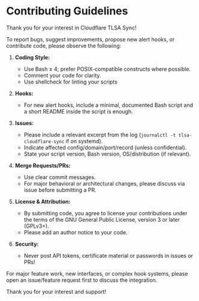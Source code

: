 # Contributing Guidelines

Thank you for your interest in Cloudflare TLSA Sync!

To report bugs, suggest improvements, propose new alert hooks, or contribute code, please observe the following:

1. **Coding Style:**
   - Use Bash ≥ 4; prefer POSIX-compatible constructs where possible.
   - Comment your code for clarity.
   - Use shellcheck for linting your scripts

2. **Hooks:**
   - For new alert hooks, include a minimal, documented Bash script and a short README inside the script is enough.

3. **Issues:**
   - Please include a relevant excerpt from the log (`journalctl -t tlsa-cloudflare-sync` if on systemd).
   - Indicate affected config/domain/port/record (unless confidential).
   - State your script version, Bash version, OS/distribution (if relevant).

4. **Merge Requests/PRs:**
   - Use clear commit messages.
   - For major behavioral or architectural changes, please discuss via issue before submitting a PR.

5. **License & Attribution:**
   - By submitting code, you agree to license your contributions under the terms of the GNU General Public License, version 3 or later (GPLv3+).
   - Please add an author notice to your code.

6. **Security:**
   - Never post API tokens, certificate material or passwords in issues or PRs!

For major feature work, new interfaces, or complex hook systems, please open an issue/feature request first to discuss the integration.

Thank you for your interest and support!

